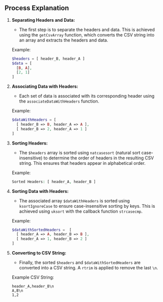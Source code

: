 ## Process Explanation

1. **Separating Headers and Data:**
    - The first step is to separate the headers and data. This is achieved using the `getCsvArray` function, which converts the CSV string into an array and extracts the headers and data.

    Example:
    ```php
    $headers = [ header_B, header_A ]
    $data = [
      [B, A],
      [2, 1]
    ]
    ```

2. **Associating Data with Headers:**
    - Each set of data is associated with its corresponding header using the `associateDataWithHeaders` function.

    Example:
    ```php
    $dataWithHeaders = [
      [ header_B => B, header_A => A ],
      [ header_B => 2, header_A => 1 ]
    ]
    ```

3. **Sorting Headers:**
    - The `$headers` array is sorted using `natcasesort` (natural sort case-insensitive)  to determine the order of headers in the resulting CSV string. This ensures that headers appear in alphabetical order.

    Example:
    ```php
    Sorted Headers: [ header_A, header_B ]
    ```

4. **Sorting Data with Headers:**
    - The associated array `$dataWithHeaders` is sorted using `ksortIgnoreCase` to ensure case-insensitive sorting by keys. This is achieved using `uksort` with the callback function `strcasecmp`.

    Example:
    ```php
    $dataWithSortedHeaders =  [
      [ header_A => A, header_B => B ],
      [ header_A => 1, header_B => 2 ]
    ]
    ```

5. **Converting to CSV String:**
    - Finally, the sorted `$headers` and `$dataWithSortedHeaders` are converted into a CSV string. A `rtrim` is applied to remove the last `\n`.

    Example CSV String:
    ```
    header_A,header_B\n
    A,B\n
    1,2
    ```